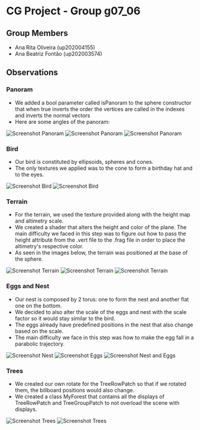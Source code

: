 # CG Project - Group g07_06

## Group Members
- Ana Rita Oliveira (up202004155)
- Ana Beatriz Fontão (up202003574)

## Observations

### Panoram
- We added a bool parameter called isPanoram to the sphere constructor that when true inverts the order the vertices are called in the indexes and inverts the normal vectors
- Here are some angles of the panoram:

![Screenshot Panoram](screenshots/project-t07-g06-1-a.png)
![Screenshot Panoram](screenshots/project-t07-g06-1-b.png)
![Screenshot Panoram](screenshots/project-t07-g06-1-c.png)

### Bird
- Our bird is constituted by ellipsoids, spheres and cones.
- The only textures we applied was to the cone to form a birthday hat and to the eyes.

![Screenshot Bird](screenshots/project-t07-g06-2-c.png)
![Screenshot Bird](screenshots/project-t07-g06-2-d.png)

### Terrain
- For the terrain, we used the texture provided along with the height map and altimetry scale.
- We created a shader that alters the height and color of the plane. The main difficulty we faced in this step was to figure out how to pass the height attribute from the .vert file to the .frag file in order to place the altimetry's respective color.
- As seen in the images below, the terrain was positioned at the base of the sphere.

![Screenshot Terrain](screenshots/project-t07-g06-3-a.png)
![Screenshot Terrain](screenshots/project-t07-g06-3-b.png)
![Screenshot Terrain](screenshots/project-t07-g06-3-c.png)

### Eggs and Nest
- Our nest is composed by 2 torus: one to form the nest and another flat one on the bottom.
- We decided to also alter the scale of the eggs and nest with the scale factor so it would stay similar to the bird.
- The eggs already have predefined positions in the nest that also change based on the scale.
- The main difficulty we face in this step was how to make the egg fall in a parabolic trajectory.

![Screenshot Nest](screenshots/project-t07-g06-4-a.png)
![Screenshot Eggs](screenshots/project-t07-g06-4-b.png)
![Screenshot Nest and Eggs](screenshots/project-t07-g06-4-c.png)

### Trees
- We created our own rotate for the TreeRowPatch so that if we rotated them, the billboard positions would also change.
- We created a class MyForest that contains all the displays of TreeRowPatch and TreeGroupPatch to not overload the scene with displays.

![Screenshot Trees](screenshots/project-t07-g06-5-a.png)
![Screenshot Trees](screenshots/project-t07-g06-5-b.png)